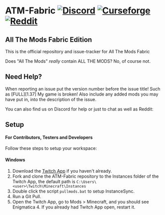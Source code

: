 # ATM-Fabric [![Discord][discordImg]][discordLink] [![Curseforge][curseImg]][curseLink] [![Reddit][redditImg]][redditLink]

## All The Mods Fabric Edition

This is the official repository and issue-tracker for All The Mods Fabric
  
Does "All The Mods" *really* contain ALL THE MODS? No, of course not.
   
## Need Help?
When reporting an issue put the version number before the issue title! Such as [FULL][1.37] My game is broken! Also include any added mods you may have put in, into the description of the issue. 
 
You can also find us on Discord for help or just to chat as well as Reddit:  

## Setup 
#### For Contributors, Testers and Developers
Follow these steps to setup your workspace:

#### Windows
1) Download the [Twitch App](https://www.twitch.tv/downloads) if you haven't already.
2) Fork and clone the ATM-Fabric repository to the Instances folder of the Twitch App, the default path is `C:\Users\<user>\Twitch\Minecraft\Instances`
3) Double click the script `pullmods.bat` to setup InstanceSync.
4) Run a Git Pull.
5) Open the Twitch App, go to Mods > Minecraft, and you should see Enigmatica 4. If you already had Twitch App open, restart it.

[discordImg]: https://img.shields.io/discord/254530689225981953.svg?logo=discord&logoWidth=18&colorB=7289DA&style=for-the-badge

[discordLink]: https://discord.gg/FdFDVWb

[curseImg]: http://cf.way2muchnoise.eu/361635.svg?badge_style=for_the_badge

[curseLink]: https://www.curseforge.com/minecraft/modpacks/all-the-mods-fabric

[redditImg]: https://img.shields.io/reddit/subreddit-subscribers/allthemods?style=for-the-badge

[redditLink]: https://www.reddit.com/r/allthemods/
